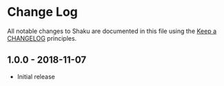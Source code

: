 # Change Log

All notable changes to Shaku are documented in this file using the [Keep a CHANGELOG](http://keepachangelog.com/) principles.

## 1.0.0 - 2018-11-07

* Initial release
